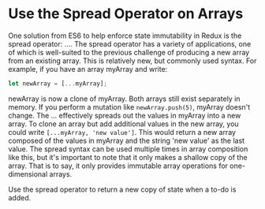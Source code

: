 # Use the Spread Operator on Arrays

One solution from ES6 to help enforce state immutability in Redux is the spread operator: .... The spread operator has a variety of applications, one of which is well-suited to the previous challenge of producing a new array from an existing array. This is relatively new, but commonly used syntax. For example, if you have an array myArray and write:

```js
let newArray = [...myArray];
```

newArray is now a clone of myArray. Both arrays still exist separately in memory. If you perform a mutation like `newArray.push(5)`, myArray doesn't change. The ... effectively spreads out the values in myArray into a new array. To clone an array but add additional values in the new array, you could write `[...myArray, 'new value']`. This would return a new array composed of the values in myArray and the string 'new value' as the last value. The spread syntax can be used multiple times in array composition like this, but it's important to note that it only makes a shallow copy of the array. That is to say, it only provides immutable array operations for one-dimensional arrays.

Use the spread operator to return a new copy of state when a to-do is added.
